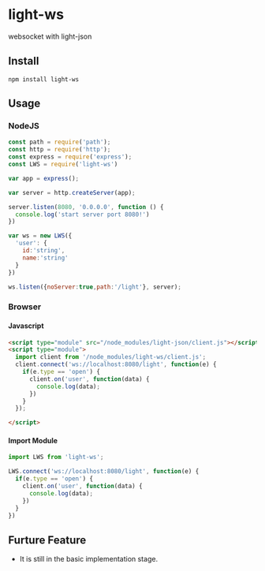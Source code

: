 # light-ws
websocket with light-json

## Install
`npm install light-ws`

## Usage
### NodeJS
```js
const path = require('path');
const http = require('http');
const express = require('express');
const LWS = require('light-ws')

var app = express();

var server = http.createServer(app);

server.listen(8080, '0.0.0.0', function () {
  console.log('start server port 8080!')
})

var ws = new LWS({
  'user': {
    id:'string',
    name:'string'
  }
})

ws.listen({noServer:true,path:'/light'}, server);
```
### Browser
#### Javascript
```html
<script type="module" src="/node_modules/light-json/client.js"></script>
<script type="module">
  import client from '/node_modules/light-ws/client.js';
  client.connect('ws://localhost:8080/light', function(e) {
    if(e.type == 'open') {
      client.on('user', function(data) {
        console.log(data);
      })
    }
  });

</script>
```
#### Import Module
```js
import LWS from 'light-ws';

LWS.connect('ws://localhost:8080/light', function(e) {
  if(e.type == 'open') {
    client.on('user', function(data) {
      console.log(data);
    })
  }
})
```

## Furture Feature
- It is still in the basic implementation stage.